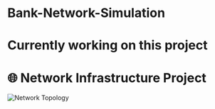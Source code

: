 # Bank-Network-Simulation
# Currently working on this project
# 🌐 Network Infrastructure Project  
![Network Topology](./.png) 
